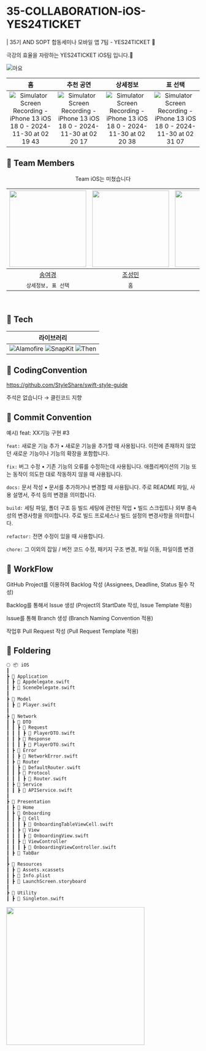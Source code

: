 # 35-COLLABORATION-iOS-YES24TICKET
| 35기 AND SOPT 합동세미나 모바일 앱 7팀 - YES24TICKET 🎫

극강의 효율을 자랑하는 YES24TICKET iOS팀 입니다.🔋

![아요](https://hackmd.io/_uploads/H1rvqDwMkg.png)

| 홈 | 추천 공연 | 상세정보 | 표 선택 |
|:-:|:-:|:-:|:-:|
|![Simulator Screen Recording - iPhone 13 iOS 18 0 - 2024-11-30 at 02 19 43](https://github.com/user-attachments/assets/b1399da0-3ac7-4684-847c-68c785907fee)| ![Simulator Screen Recording - iPhone 13 iOS 18 0 - 2024-11-30 at 02 20 17](https://github.com/user-attachments/assets/03256c70-327d-41b4-81bb-734d768ffe6f)|![Simulator Screen Recording - iPhone 13 iOS 18 0 - 2024-11-30 at 02 20 38](https://github.com/user-attachments/assets/ddd0a15d-e6a2-458d-9282-b8f52e79bcec) |![Simulator Screen Recording - iPhone 13 iOS 18 0 - 2024-11-30 at 02 31 07](https://github.com/user-attachments/assets/0ff9814b-dc36-447c-b459-1f00bd83fc69)|



## 🎫 Team Members

<div align=center>
  Team iOS는 미쳤습니다
  
<img width="200px" src="https://github.com/0gonge.png"/> | <img width="200px" src="https://github.com/SungMinCho-Kor.png"/> | <img width="200px" src="https://github.com/lalaurrel.png"/> |
|:-----:|:-----:|:-----:|
|[송여경](https://github.com/0gonge)|[조성민](https://github.com/SungMinCho-Kor)|[박어진](https://github.com/lalaurrel)|
| `상세정보, 표 선택` | `홈` | `추천 공연` |

</div>
<br>

## 🎫 Tech
| 라이브러리 |
| :-: | 
| ![Alamofire](https://img.shields.io/badge/Alamofirre-5.10.1-orange) ![SnapKit](https://img.shields.io/badge/SnapKit-5.7.1-purple) ![Then](https://img.shields.io/badge/Then-3.0.0-lightgreen) |


## 🎫 CodingConvention

https://github.com/StyleShare/swift-style-guide

주석은 없습니다 → 클린코드 지향


## 🎫 Commit Convention
예시)
feat: XX기능 구현 #3

`feat:` 새로운 기능 추가
• 새로운 기능을 추가할 때 사용됩니다. 이전에 존재하지 않았던 새로운 기능이나 기능의 확장을 포함합니다.

`fix:` 버그 수정
• 기존 기능의 오류를 수정하는데 사용됩니다. 애플리케이션의 기능 또는 동작이 의도한 대로 작동하지 않을 때 사용됩니다.

`docs:` 문서 작성
• 문서를 추가하거나 변경할 때 사용됩니다. 주로 README 파일, 사용 설명서, 주석 등의 변경을 의미합니다.

`build:` 세팅 파일, 폴더 구조 등 빌드 세팅에 관련된 작업
• 빌드 스크립트나 외부 종속성의 변경사항을 의미합니다. 주로 빌드 프로세스나 빌드 설정의 변경사항을 의미합니다.

`refactor:`  전면 수정이 있을 때 사용합니다. 

`chore:` 그 이외의 잡일 / 버전 코드 수정, 패키지 구조 변경, 파일 이동, 파일이름 변경

## 🎫 WorkFlow

GitHub Project를 이용하여 Backlog 작성 (Assignees, Deadline, Status 필수 작성)

Backlog를 통해서 Issue 생성 (Project의 StartDate 작성, Issue Template 적용) 

Issue를 통해 Branch 생성 (Branch Naming Convention 적용)

작업후 Pull Request 작성 (Pull Request Template 적용)


## 🎫 Foldering

```swift
🌕 📦 iOS
┃
┣ 📂 Application
┃ ┣ 📜 Appdelegate.swift
┃ ┣ 📜 SceneDelegate.swift
┃
┣ 📂 Model
┃ ┣ 📜 Player.swift
┃
┣ 📂 Network
┃ ┣ 📂 DTO
┃ ┃ ┣ 📂 Request
┃ ┃ ┃ ┣ 📜 PlayerDTO.swift
┃ ┃ ┣ 📂 Response
┃ ┃ ┃ ┣ 📜 PlayerDTO.swift
┃ ┣ 📂 Error
┃ ┃ ┣ 📜 NetworkError.swift
┃ ┣ 📂 Router
┃ ┃ ┣ 📜 DefaultRouter.swift
┃ ┃ ┣ 📂 Protocol
┃ ┃ ┃ ┣ 📜 Router.swift
┃ ┣ 📂 Service
┃ ┃ ┣ 📜 APIService.swift
┃
┣ 📂 Presentation
┃ ┣ 📂 Home
┃ ┣ 📂 Onboarding
┃ ┃ ┣ 📂 Cell
┃ ┃ ┃ ┣ 📜 OnboardingTableViewCell.swift
┃ ┃ ┣ 📂 View
┃ ┃ ┃ ┣ 📜 OnboardingView.swift
┃ ┃ ┣ 📂 ViewController
┃ ┃ ┃ ┣ 📜 OnboardingViewController.swift
┃ ┣ 📂 TabBar
┃
┣ 📂 Resources
┃ ┣ 📜 Assets.xcassets
┃ ┣ 📜 Info.plist
┃ ┣ 📜 LaunchScreen.storyboard
┃
┣ 📂 Utility
┃ ┣ 📜 Singleton.swift

```

<img src="https://github.com/user-attachments/assets/5c2d303a-b024-412a-82d9-75fa97dd0100" width="360">
